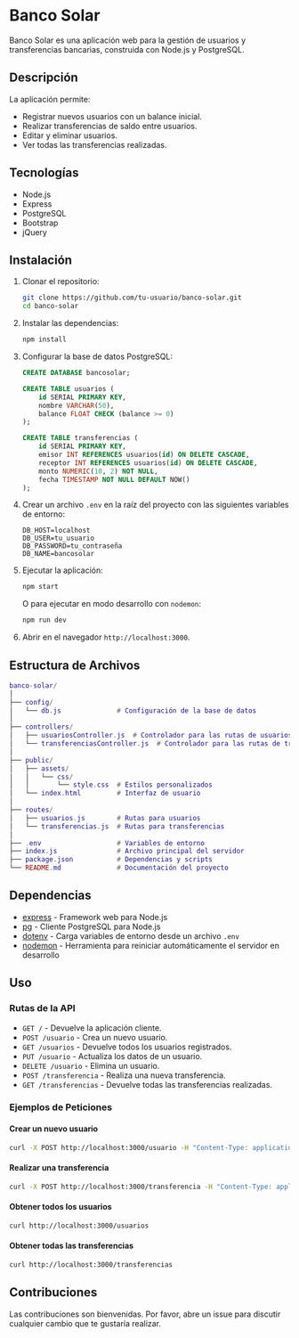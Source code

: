 # Banco Solar

Banco Solar es una aplicación web para la gestión de usuarios y transferencias bancarias, construida con Node.js y PostgreSQL.

## Descripción

La aplicación permite:
- Registrar nuevos usuarios con un balance inicial.
- Realizar transferencias de saldo entre usuarios.
- Editar y eliminar usuarios.
- Ver todas las transferencias realizadas.

## Tecnologías

- Node.js
- Express
- PostgreSQL
- Bootstrap
- jQuery

## Instalación

1. Clonar el repositorio:

    ```bash
    git clone https://github.com/tu-usuario/banco-solar.git
    cd banco-solar
    ```

2. Instalar las dependencias:

    ```bash
    npm install
    ```

3. Configurar la base de datos PostgreSQL:

    ```sql
    CREATE DATABASE bancosolar;

    CREATE TABLE usuarios (
        id SERIAL PRIMARY KEY,
        nombre VARCHAR(50),
        balance FLOAT CHECK (balance >= 0)
    );

    CREATE TABLE transferencias (
        id SERIAL PRIMARY KEY,
        emisor INT REFERENCES usuarios(id) ON DELETE CASCADE,
        receptor INT REFERENCES usuarios(id) ON DELETE CASCADE,
        monto NUMERIC(10, 2) NOT NULL,
        fecha TIMESTAMP NOT NULL DEFAULT NOW()
    );
    ```

4. Crear un archivo `.env` en la raíz del proyecto con las siguientes variables de entorno:

    ```env
    DB_HOST=localhost
    DB_USER=tu_usuario
    DB_PASSWORD=tu_contraseña
    DB_NAME=bancosolar
    ```

5. Ejecutar la aplicación:

    ```bash
    npm start
    ```

    O para ejecutar en modo desarrollo con `nodemon`:

    ```bash
    npm run dev
    ```

6. Abrir en el navegador `http://localhost:3000`.

## Estructura de Archivos

```lua
banco-solar/
│
├── config/
│   └── db.js              # Configuración de la base de datos
│
├── controllers/
│   ├── usuariosController.js  # Controlador para las rutas de usuarios
│   └── transferenciasController.js  # Controlador para las rutas de transferencias
│
├── public/
│   ├── assets/
│   │   └── css/
│   │       └── style.css  # Estilos personalizados
│   └── index.html         # Interfaz de usuario
│
├── routes/
│   ├── usuarios.js        # Rutas para usuarios
│   └── transferencias.js  # Rutas para transferencias
│
├── .env                   # Variables de entorno
├── index.js               # Archivo principal del servidor
├── package.json           # Dependencias y scripts
└── README.md              # Documentación del proyecto
```

## Dependencias

- [express](https://www.npmjs.com/package/express) - Framework web para Node.js
- [pg](https://www.npmjs.com/package/pg) - Cliente PostgreSQL para Node.js
- [dotenv](https://www.npmjs.com/package/dotenv) - Carga variables de entorno desde un archivo `.env`
- [nodemon](https://www.npmjs.com/package/nodemon) - Herramienta para reiniciar automáticamente el servidor en desarrollo

## Uso

### Rutas de la API

- `GET /` - Devuelve la aplicación cliente.
- `POST /usuario` - Crea un nuevo usuario.
- `GET /usuarios` - Devuelve todos los usuarios registrados.
- `PUT /usuario` - Actualiza los datos de un usuario.
- `DELETE /usuario` - Elimina un usuario.
- `POST /transferencia` - Realiza una nueva transferencia.
- `GET /transferencias` - Devuelve todas las transferencias realizadas.

### Ejemplos de Peticiones

#### Crear un nuevo usuario

```bash
curl -X POST http://localhost:3000/usuario -H "Content-Type: application/json" -d '{"nombre": "Juan", "balance": 1000}'
```

#### Realizar una transferencia

```bash
curl -X POST http://localhost:3000/transferencia -H "Content-Type: application/json" -d '{"emisor": "Juan", "receptor": "Maria", "monto": 100}'
```

#### Obtener todos los usuarios

```bash
curl http://localhost:3000/usuarios
```

#### Obtener todas las transferencias

```bash
curl http://localhost:3000/transferencias
```

## Contribuciones

Las contribuciones son bienvenidas. Por favor, abre un issue para discutir cualquier cambio que te gustaría realizar.
